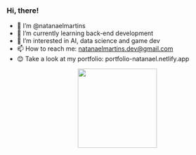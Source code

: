 ### Hi, there! 

- 👋 I’m @natanaelmartins
- 🌱 I’m currently learning back-end development
- 👀 I’m interested in AI, data science and game dev
- 📫 How to reach me: natanaelmartins.dev@gmail.com
- 😊 Take a look at my portfolio: portfolio-natanael.netlify.app

<div align="center">
  <a href="https://github.com/natanaelmartins">
  <img height="180em" src="https://github-readme-stats.vercel.app/api/top-langs/?username=natanaelmartins&layout=compact&langs_count=7&theme=dracula"/>
</div> 
